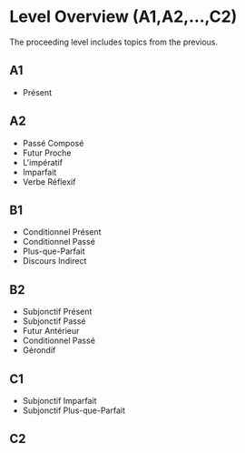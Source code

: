 # Level Overview (A1,A2,...,C2)
The proceeding level includes topics from the previous.

## A1
- Présent

## A2
- Passé Composé
- Futur Proche
- L'impératif
- Imparfait
- Verbe Réflexif

## B1
- Conditionnel Présent
- Conditionnel Passé
- Plus-que-Parfait
- Discours Indirect
## B2
- Subjonctif Présent
- Subjonctif Passé
- Futur Antérieur
- Conditionnel Passé
- Gérondif
## C1
- Subjonctif Imparfait
- Subjonctif Plus-que-Parfait
## C2
